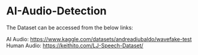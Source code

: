 # AI-Audio-Detection
The Dataset can be accessed from the below links:

AI Audio: https://www.kaggle.com/datasets/andreadiubaldo/wavefake-test
Human Audio: https://keithito.com/LJ-Speech-Dataset/
